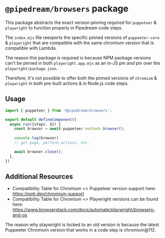 # `@pipedream/browsers` package

This package abstracts the exact version pinning required for `puppeteer` & `playwright` to function properly in Pipedream code steps.

The `index.mjs` file reexports the specific pinned versions of `puppeeter-core` & `playwright` that are compatible with the same chromium version that is compatible with Lambda.

The reason this package is required is because NPM package versions can't be pinned in both `playwright.app.mjs` as an in-JS pin _and_ pin over the `playwright/package.json`.

Therefore, it's not possible to offer both the pinned versions of `chromium` & `playwright` in both pre-built actions & in Node.js code steps.

## Usage

```javascript
import { puppeteer } from '@pipedream/browsers';

export default defineComponent({
  async run({steps, $}) {
    const browser = await puppeteer.methods.browser();
    
    console.log(browser)
    // get page, perform actions, etc.

    await browser.close();
  },
})
```

## Additional Resources

* Compatibility Table for Chromium <> Puppeteer version support here: https://pptr.dev/chromium-support
* Compatibility Table for Chromium <> Playwright versions can be found here: https://www.browserstack.com/docs/automate/playwright/browsers-and-os

The reason why playwright is locked to an old version is because the latest Puppeeter Chromium version that works in a code step is chromium@112.
